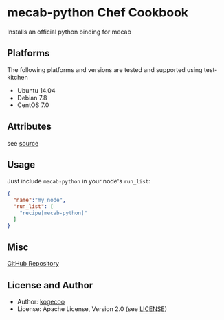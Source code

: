 mecab-python Chef Cookbook
=======================
Installs an official python binding for mecab

Platforms
---------
The following platforms and versions are tested and supported using test-kitchen

* Ubuntu 14.04
* Debian 7.8
* CentOS 7.0

Attributes
-----
see [source](attributes/default.rb)

Usage
-----
Just include `mecab-python` in your node's `run_list`:

```json
{
  "name":"my_node",
  "run_list": [
    "recipe[mecab-python]"
  ]
}
```

Misc
----
[GitHub Repository](http://github.com/kogecoo/chef-mecab-python)

License and Author
-------------------
- Author: [kogecoo](http://github.com/kogecoo)
- License: Apache License, Version 2.0 (see [LICENSE](LICENSE))
